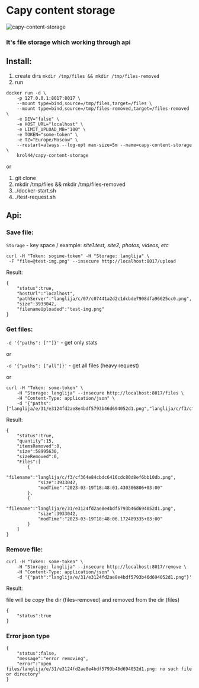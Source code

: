 # Capy content storage
![capy-content-storage](https://github.com/krol44/capy-content-storage/blob/master/.github/readme-capybara.gif?raw=true)

### **It's file storage which working through api**

## Install:
1. create dirs ```mkdir /tmp/files && mkdir /tmp/files-removed```
2. run
```
docker run -d \
    -p 127.0.0.1:8017:8017 \
    --mount type=bind,source=/tmp/files,target=/files \
    --mount type=bind,source=/tmp/files-removed,target=/files-removed \
    -e DEV="false" \
    -e HOST_URL="localhost" \
    -e LIMIT_UPLOAD_MB="100" \
    -e TOKEN="some-token" \
    -e TZ="Europe/Moscow" \
    --restart=always --log-opt max-size=5m --name=capy-content-storage \
    krol44/capy-content-storage
```

or

1. git clone
2. mkdir /tmp/files && mkdir /tmp/files-removed
3. ./docker-start.sh
4. ./test-request.sh

## Api:
### Save file:
```Storage``` - key space / example: *site1.test, site2, photos, videos, etc*
```
curl -H "Token: sogime-token" -H "Storage: langlija" \
 -F "file=@test-img.png" --insecure http://localhost:8017/upload
```
Result:
```
{
    "status":true,
    "hostUrl":"localhost",
    "pathServer":"langlija/c/07/c07441a2d2c1dcbde7908dfa96625cc0.png",
    "size":3933042,
    "filenameUploaded":"test-img.png"
}
```

### Get files:
```-d '{"paths": [""]}'``` - get only stats

or

```-d '{"paths": ["all"]}'``` - get all files (heavy request)

or

```
curl -H "Token: some-token" \
    -H "Storage: langlija" --insecure http://localhost:8017/files \
    -H "Content-Type: application/json" \
    -d '{"paths": ["langlija/e/31/e3124fd2ae8e4bdf5793b46d694052d1.png","langlija/c/f3/cf364e84cbdc6416cdc80d8ef6bb10db.png"]}'
```

Result:
```
{
    "status":true,
    "quantity":15,
    "itemsRemoved":0,
    "size":58995630,
    "sizeRemoved":0,
    "Files":[
        {
            "filename":"langlija/c/f3/cf364e84cbdc6416cdc80d8ef6bb10db.png",
            "size":3933042,
            "modTime":"2023-03-19T18:48:01.430306806+03:00"
        },
        {
            "filename":"langlija/e/31/e3124fd2ae8e4bdf5793b46d694052d1.png",
            "size":3933042,
            "modTime":"2023-03-19T18:48:06.172489335+03:00"
        }
    ]
}
```

### Remove file:
```
curl -H "Token: some-token" \
    -H "Storage: langlija" --insecure http://localhost:8017/remove \
    -H "Content-Type: application/json" \
    -d '{"path":"langlija/e/31/e3124fd2ae8e4bdf5793b46d694052d1.png"}'
```
Result:

file will be copy the dir (files-removed) and removed from the dir (files)
```
{
    "status":true
}
```

### Error json type
```
{
    "status":false,
    "message":"error removing",
    "error":"open files/langlija/e/31/e3124fd2ae8e4bdf5793b46d694052d1.png: no such file or directory"
}
```